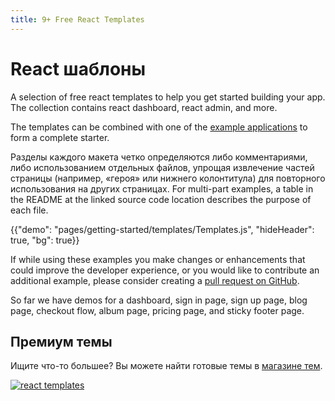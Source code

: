 ```yaml
---
title: 9+ Free React Templates
---
```


# React шаблоны

<p class="description">A selection of free react templates to help you get started building your app. The collection contains react dashboard, react admin, and more.</p>

The templates can be combined with one of the [example applications](https://github.com/mui-org/material-ui/tree/master/examples) to form a complete starter.

Разделы каждого макета четко определяются либо комментариями, либо использованием отдельных файлов, упрощая извлечение частей страницы (например, «героя» или нижнего колонтитула) для повторного использования на других страницах. For multi-part examples, a table in the README at the linked source code location describes the purpose of each file.

{{"demo": "pages/getting-started/templates/Templates.js", "hideHeader": true, "bg": true}}

If while using these examples you make changes or enhancements that could improve the developer experience, or you would like to contribute an additional example, please consider creating a [pull request on GitHub](https://github.com/mui-org/material-ui/pulls).

So far we have demos for a dashboard, sign in page, sign up page, blog page, checkout flow, album page, pricing page, and sticky footer page.

## Премиум темы

Ищите что-то большее? Вы можете найти готовые темы в <a href="https://material-ui.com/store/" data-ga-event-category="premium-themes" data-ga-event-action="click" data-ga-event-label="templates-link">магазине тем</a>.

<a href="https://material-ui.com/store/" data-ga-event-category="premium-themes" data-ga-event-action="click" data-ga-event-label="templates-image"><img src="/static/images/themes-light.jpg" alt="react templates" /></a>
